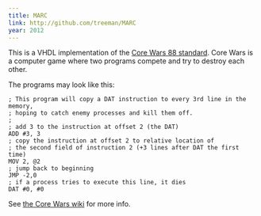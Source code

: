 ```yaml
---
title: MARC
link: http://github.com/treeman/MARC
year: 2012
---
```


This is a VHDL implementation of the [Core Wars 88 standard][corewars88].
Core Wars is a computer game where two programs compete and try to destroy each other.

The programs may look like this:

```
; This program will copy a DAT instruction to every 3rd line in the memory,
; hoping to catch enemy processes and kill them off.
;
; add 3 to the instruction at offset 2 (the DAT)
ADD #3, 3
; copy the instruction at offset 2 to relative location of
; the second field of instruction 2 (+3 lines after DAT the first time)
MOV 2, @2
; jump back to beginning
JMP -2,0
; if a process tries to execute this line, it dies
DAT #0, #0
```



See [the Core Wars wiki][corewarswiki] for more info.

[corewarswiki]: http://en.wikipedia.org/wiki/Core_War "Core War"
[corewars88]: http://corewar.co.uk/icws88.txt "The Core Wars 88 standard"

